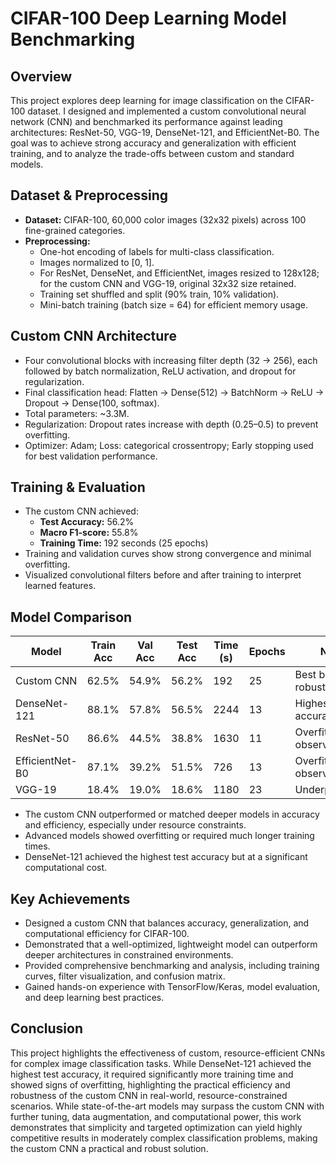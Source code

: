 # CIFAR-100 Deep Learning Model Benchmarking

## Overview
This project explores deep learning for image classification on the CIFAR-100 dataset. I designed and implemented a custom convolutional neural network (CNN) and benchmarked its performance against leading architectures: ResNet-50, VGG-19, DenseNet-121, and EfficientNet-B0. The goal was to achieve strong accuracy and generalization with efficient training, and to analyze the trade-offs between custom and standard models.

## Dataset & Preprocessing
- **Dataset:** CIFAR-100, 60,000 color images (32x32 pixels) across 100 fine-grained categories.
- **Preprocessing:**
  - One-hot encoding of labels for multi-class classification.
  - Images normalized to [0, 1].
  - For ResNet, DenseNet, and EfficientNet, images resized to 128x128; for the custom CNN and VGG-19, original 32x32 size retained.
  - Training set shuffled and split (90% train, 10% validation).
  - Mini-batch training (batch size = 64) for efficient memory usage.

## Custom CNN Architecture
- Four convolutional blocks with increasing filter depth (32 → 256), each followed by batch normalization, ReLU activation, and dropout for regularization.
- Final classification head: Flatten → Dense(512) → BatchNorm → ReLU → Dropout → Dense(100, softmax).
- Total parameters: ~3.3M.
- Regularization: Dropout rates increase with depth (0.25–0.5) to prevent overfitting.
- Optimizer: Adam; Loss: categorical crossentropy; Early stopping used for best validation performance.

## Training & Evaluation
- The custom CNN achieved:
  - **Test Accuracy:** 56.2%
  - **Macro F1-score:** 55.8%
  - **Training Time:** 192 seconds (25 epochs)
- Training and validation curves show strong convergence and minimal overfitting.
- Visualized convolutional filters before and after training to interpret learned features.

## Model Comparison
| Model           | Train Acc | Val Acc | Test Acc | Time (s) | Epochs | Notes                  |
|-----------------|-----------|---------|----------|----------|--------|------------------------|
| Custom CNN      | 62.5%     | 54.9%   | 56.2%    | 192      | 25     | Best balance, robust   |
| DenseNet-121    | 88.1%     | 57.8%   | 56.5%    | 2244     | 13     | Highest accuracy, slow |
| ResNet-50       | 86.6%     | 44.5%   | 38.8%    | 1630     | 11     | Overfitting observed   |
| EfficientNet-B0 | 87.1%     | 39.2%   | 51.5%    | 726      | 13     | Overfitting observed   |
| VGG-19          | 18.4%     | 19.0%   | 18.6%    | 1180     | 23     | Underperformed         |

- The custom CNN outperformed or matched deeper models in accuracy and efficiency, especially under resource constraints.
- Advanced models showed overfitting or required much longer training times.
- DenseNet-121 achieved the highest test accuracy but at a significant computational cost.

## Key Achievements
- Designed a custom CNN that balances accuracy, generalization, and computational efficiency for CIFAR-100.
- Demonstrated that a well-optimized, lightweight model can outperform deeper architectures in constrained environments.
- Provided comprehensive benchmarking and analysis, including training curves, filter visualization, and confusion matrix.
- Gained hands-on experience with TensorFlow/Keras, model evaluation, and deep learning best practices.

## Conclusion
This project highlights the effectiveness of custom, resource-efficient CNNs for complex image classification tasks. While DenseNet-121 achieved the highest test accuracy, it required significantly more training time and showed signs of overfitting, highlighting the practical efficiency and robustness of the custom CNN in real-world, resource-constrained scenarios. While state-of-the-art models may surpass the custom CNN with further tuning, data augmentation, and computational power, this work demonstrates that simplicity and targeted optimization can yield highly competitive results in moderately complex classification problems, making the custom CNN a practical and robust solution.
